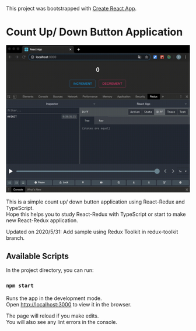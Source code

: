 This project was bootstrapped with [Create React App](https://github.com/facebook/create-react-app).
# Count Up/ Down Button Application
![](demo.gif)

This is a simple count up/ down button application using React-Redux and TypeScript.  
Hope this helps you to study React-Redux with TypeScript or start to make new React-Redux application.

Updated on 2020/5/31: Add sample using Redux Toolkit in redux-toolkit branch.

## Available Scripts

In the project directory, you can run:

### `npm start`

Runs the app in the development mode.<br />
Open [http://localhost:3000](http://localhost:3000) to view it in the browser.

The page will reload if you make edits.<br />
You will also see any lint errors in the console.

